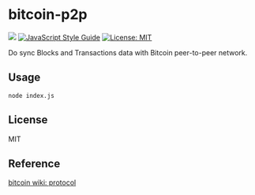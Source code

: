 # bitcoin-p2p
[![](https://img.shields.io/badge/language-javascript-brightgreen.svg)]() [![JavaScript Style Guide](https://img.shields.io/badge/code_style-standard-brightgreen.svg)](https://standardjs.com) [![License: MIT](https://img.shields.io/badge/License-MIT-yellow.svg)](https://opensource.org/licenses/MIT)

Do sync Blocks and Transactions data with Bitcoin peer-to-peer network.

## Usage
`node index.js`
## License
MIT
## Reference
[bitcoin wiki: protocol](https://en.bitcoin.it/wiki/Protocol_documentation)